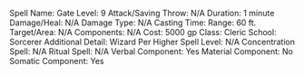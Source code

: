 
Spell Name: Gate
Level: 9
Attack/Saving Throw: N/A
Duration: 1 minute
Damage/Heal: N/A
Damage Type: N/A
Casting Time: 
Range: 60 ft.
Target/Area: N/A
Components: N/A
Cost: 5000 gp
Class: Cleric
School:  Sorcerer
Additional Detail:  Wizard
Per Higher Spell Level: N/A
Concentration Spell: N/A
Ritual Spell: N/A
Verbal Component: Yes
Material Component: No
Somatic Component: Yes

